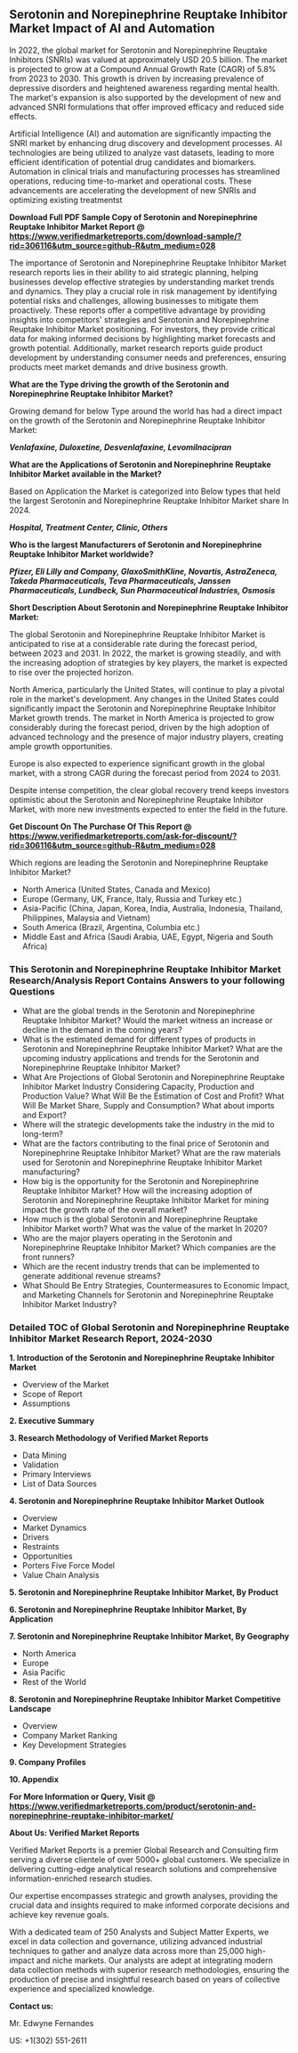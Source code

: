 <h2>Serotonin and Norepinephrine Reuptake Inhibitor Market Impact of AI and Automation</h2><p>In 2022, the global market for Serotonin and Norepinephrine Reuptake Inhibitors (SNRIs) was valued at approximately USD 20.5 billion. The market is projected to grow at a Compound Annual Growth Rate (CAGR) of 5.8% from 2023 to 2030. This growth is driven by increasing prevalence of depressive disorders and heightened awareness regarding mental health. The market's expansion is also supported by the development of new and advanced SNRI formulations that offer improved efficacy and reduced side effects.</p><p>Artificial Intelligence (AI) and automation are significantly impacting the SNRI market by enhancing drug discovery and development processes. AI technologies are being utilized to analyze vast datasets, leading to more efficient identification of potential drug candidates and biomarkers. Automation in clinical trials and manufacturing processes has streamlined operations, reducing time-to-market and operational costs. These advancements are accelerating the development of new SNRIs and optimizing existing treatmentst</p><p id="" class=""><strong>Download Full PDF Sample Copy of Serotonin and Norepinephrine Reuptake Inhibitor Market Report @ <a href="https://www.verifiedmarketreports.com/download-sample/?rid=306116&utm_source=github-R&utm_medium=028" target="_blank">https://www.verifiedmarketreports.com/download-sample/?rid=306116&utm_source=github-R&utm_medium=028</a></strong></p><p>The importance of&nbsp;Serotonin and Norepinephrine Reuptake Inhibitor Market research reports lies in their ability to aid strategic planning, helping businesses develop effective strategies by understanding market trends and dynamics. They play a crucial role in risk management by identifying potential risks and challenges, allowing businesses to mitigate them proactively. These reports offer a competitive advantage by providing insights into competitors' strategies and Serotonin and Norepinephrine Reuptake Inhibitor Market positioning. For investors, they provide critical data for making informed decisions by highlighting market forecasts and growth potential. Additionally, market research reports guide product development by understanding consumer needs and preferences, ensuring products meet market demands and drive business growth.</p><p><strong>What are the&nbsp;Type driving the growth of the Serotonin and Norepinephrine Reuptake Inhibitor Market?</strong></p><p id="" class="">Growing demand for below Type around the world has had a direct impact on the growth of the Serotonin and Norepinephrine Reuptake Inhibitor Market:</p><em><strong>Venlafaxine, Duloxetine, Desvenlafaxine, Levomilnacipran</strong></em></p><strong>What are the&nbsp;Applications&nbsp;of Serotonin and Norepinephrine Reuptake Inhibitor Market available in the Market?</strong></p><p id="" class="">Based on Application the Market is categorized into Below types that held the largest Serotonin and Norepinephrine Reuptake Inhibitor Market share In 2024.</p><em><strong>Hospital, Treatment Center, Clinic, Others</strong></em></p><strong>Who is the largest Manufacturers of Serotonin and Norepinephrine Reuptake Inhibitor Market worldwide?</strong></p><p><em><strong>Pfizer, Eli Lilly and Company, GlaxoSmithKline, Novartis, AstraZeneca, Takeda Pharmaceuticals, Teva Pharmaceuticals, Janssen Pharmaceuticals, Lundbeck, Sun Pharmaceutical Industries, Osmosis</strong></em></p><p id="" class=""><strong>Short Description About Serotonin and Norepinephrine Reuptake Inhibitor Market:</strong></p><p>The global Serotonin and Norepinephrine Reuptake Inhibitor Market is anticipated to rise at a considerable rate during the forecast period, between 2023 and 2031. In 2022, the market is growing steadily, and with the increasing adoption of strategies by key players, the market is expected to rise over the projected horizon.</p><p>North America, particularly the United States, will continue to play a pivotal role in the market's development. Any changes in the United States could significantly impact the Serotonin and Norepinephrine Reuptake Inhibitor Market growth trends. The market in North America is projected to grow considerably during the forecast period, driven by the high adoption of advanced technology and the presence of major industry players, creating ample growth opportunities.</p><p>Europe is also expected to experience significant growth in the global market, with a strong CAGR during the forecast period from 2024 to 2031.</p><p>Despite intense competition, the clear global recovery trend keeps investors optimistic about the Serotonin and Norepinephrine Reuptake Inhibitor Market, with more new investments expected to enter the field in the future.</p><p id="" class=""><strong>Get Discount On The Purchase Of This Report @ <a href="https://www.verifiedmarketreports.com/ask-for-discount/?rid=306116&utm_source=github-R&utm_medium=028" target="_blank">https://www.verifiedmarketreports.com/ask-for-discount/?rid=306116&utm_source=github-R&utm_medium=028</a></strong></p>Which regions are leading the Serotonin and Norepinephrine Reuptake Inhibitor Market?</p><ul><li>North America (United States, Canada and Mexico)</li><li>Europe (Germany, UK, France, Italy, Russia and Turkey etc.)</li><li>Asia-Pacific (China, Japan, Korea, India, Australia, Indonesia, Thailand, Philippines, Malaysia and Vietnam)</li><li>South America (Brazil, Argentina, Columbia etc.)</li><li>Middle East and Africa (Saudi Arabia, UAE, Egypt, Nigeria and South Africa)</li></ul><h3 id="" class="">This Serotonin and Norepinephrine Reuptake Inhibitor Market Research/Analysis Report Contains Answers to your following Questions</h3><ul><li>What are the global trends in the Serotonin and Norepinephrine Reuptake Inhibitor Market? Would the market witness an increase or decline in the demand in the coming years?</li><li>What is the estimated demand for different types of products in Serotonin and Norepinephrine Reuptake Inhibitor Market? What are the upcoming industry applications and trends for the Serotonin and Norepinephrine Reuptake Inhibitor Market?</li><li>What Are Projections of Global Serotonin and Norepinephrine Reuptake Inhibitor Market Industry Considering Capacity, Production and Production Value? What Will Be the Estimation of Cost and Profit? What Will Be Market Share, Supply and Consumption? What about imports and Export?</li><li>Where will the strategic developments take the industry in the mid to long-term?</li><li>What are the factors contributing to the final price of Serotonin and Norepinephrine Reuptake Inhibitor Market? What are the raw materials used for Serotonin and Norepinephrine Reuptake Inhibitor Market manufacturing?</li><li>How big is the opportunity for the Serotonin and Norepinephrine Reuptake Inhibitor Market? How will the increasing adoption of Serotonin and Norepinephrine Reuptake Inhibitor Market for mining impact the growth rate of the overall market?</li><li>How much is the global Serotonin and Norepinephrine Reuptake Inhibitor Market worth? What was the value of the market In 2020?</li><li>Who are the major players operating in the Serotonin and Norepinephrine Reuptake Inhibitor Market? Which companies are the front runners?</li><li>Which are the recent industry trends that can be implemented to generate additional revenue streams?</li><li>What Should Be Entry Strategies, Countermeasures to Economic Impact, and Marketing Channels for Serotonin and Norepinephrine Reuptake Inhibitor Market Industry?</li></ul><h3 id="" class="">Detailed TOC of Global Serotonin and Norepinephrine Reuptake Inhibitor Market Research Report, 2024-2030</h3><p id="" class=""><strong>1. Introduction of the Serotonin and Norepinephrine Reuptake Inhibitor Market</strong></p><ul><li>Overview of the Market</li><li>Scope of Report</li><li>Assumptions</li></ul><p id="" class=""><strong>2. Executive Summary</strong></p><p id="" class=""><strong>3. Research Methodology of Verified Market Reports</strong></p><ul><li>Data Mining</li><li>Validation</li><li>Primary Interviews</li><li>List of Data Sources</li></ul><p id="" class=""><strong>4. Serotonin and Norepinephrine Reuptake Inhibitor Market Outlook</strong></p><ul><li>Overview</li><li>Market Dynamics</li><li>Drivers</li><li>Restraints</li><li>Opportunities</li><li>Porters Five Force Model</li><li>Value Chain Analysis</li></ul><p id="" class=""><strong>5. Serotonin and Norepinephrine Reuptake Inhibitor Market, By Product</strong></p><p id="" class=""><strong>6. Serotonin and Norepinephrine Reuptake Inhibitor Market, By Application</strong></p><p id="" class=""><strong>7. Serotonin and Norepinephrine Reuptake Inhibitor Market, By Geography</strong></p><ul><li>North America</li><li>Europe</li><li>Asia Pacific</li><li>Rest of the World</li></ul><p id="" class=""><strong>8. Serotonin and Norepinephrine Reuptake Inhibitor Market Competitive Landscape</strong></p><ul><li>Overview</li><li>Company Market Ranking</li><li>Key Development Strategies</li></ul><p id="" class=""><strong>9. Company Profiles</strong></p><p id="" class=""><strong>10. Appendix</strong></p><p id="" class=""><strong>For More Information or Query, Visit @ <a href="https://www.verifiedmarketreports.com/product/serotonin-and-norepinephrine-reuptake-inhibitor-market/" target="_blank">https://www.verifiedmarketreports.com/product/serotonin-and-norepinephrine-reuptake-inhibitor-market/</a></strong></p><p id="" class=""><strong>About Us: Verified Market Reports</strong></p><p id="" class="">Verified Market Reports is a premier Global Research and Consulting firm serving a diverse clientele of over 5000+ global customers. We specialize in delivering cutting-edge analytical research solutions and comprehensive information-enriched research studies.</p><p id="" class="">Our expertise encompasses strategic and growth analyses, providing the crucial data and insights required to make informed corporate decisions and achieve key revenue goals.</p><p id="" class="">With a dedicated team of 250 Analysts and Subject Matter Experts, we excel in data collection and governance, utilizing advanced industrial techniques to gather and analyze data across more than 25,000 high-impact and niche markets. Our analysts are adept at integrating modern data collection methods with superior research methodologies, ensuring the production of precise and insightful research based on years of collective experience and specialized knowledge.</p><p id="" class=""><strong>Contact us:</strong></p><p id="" class="">Mr. Edwyne Fernandes</p><p id="" class="">US: +1(302) 551-2611</p>
